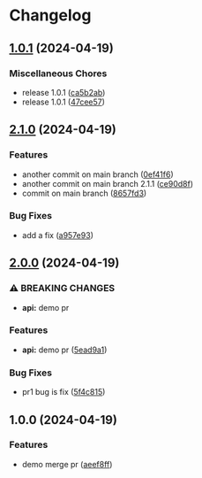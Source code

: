 # Changelog

## [1.0.1](https://github.com/jeffrey-zhang/ST-Y2024/compare/v2.1.0...v1.0.1) (2024-04-19)


### Miscellaneous Chores

* release 1.0.1 ([ca5b2ab](https://github.com/jeffrey-zhang/ST-Y2024/commit/ca5b2ab542747505d9e64dd51a5b52c57d56d602))
* release 1.0.1 ([47cee57](https://github.com/jeffrey-zhang/ST-Y2024/commit/47cee57fe9214890d4e99ab49a1437ab1831af91))

## [2.1.0](https://github.com/jeffrey-zhang/ST-Y2024/compare/v2.0.0...v2.1.0) (2024-04-19)


### Features

* another commit on main branch ([0ef41f6](https://github.com/jeffrey-zhang/ST-Y2024/commit/0ef41f65f5c56bb46f4c44c94ec6149c818dd870))
* another commit on main branch 2.1.1 ([ce90d8f](https://github.com/jeffrey-zhang/ST-Y2024/commit/ce90d8fc78de3e38182bb208589ab64aed9df2c1))
* commit on main branch ([8657fd3](https://github.com/jeffrey-zhang/ST-Y2024/commit/8657fd3477aaf6ae9dd9b1147408a7bbca18e31f))


### Bug Fixes

* add a fix ([a957e93](https://github.com/jeffrey-zhang/ST-Y2024/commit/a957e939a02e7d9c706a2b722d4249ffea9394b4))

## [2.0.0](https://github.com/jeffrey-zhang/ST-Y2024/compare/v1.0.0...v2.0.0) (2024-04-19)


### ⚠ BREAKING CHANGES

* **api:** demo pr

### Features

* **api:** demo pr ([5ead9a1](https://github.com/jeffrey-zhang/ST-Y2024/commit/5ead9a1f62f6eb4c6a2012762f53f1a173de904f))


### Bug Fixes

* pr1 bug is fix ([5f4c815](https://github.com/jeffrey-zhang/ST-Y2024/commit/5f4c815b57dc3f27f5b87dbb35d221ff3e18ca7a))

## 1.0.0 (2024-04-19)


### Features

* demo merge pr ([aeef8ff](https://github.com/jeffrey-zhang/ST-Y2024/commit/aeef8ff6534284f6f140e1eb87a95b3e16364afe))
